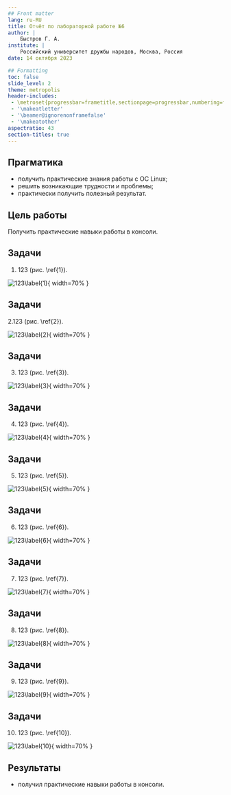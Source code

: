 ```yaml
---
## Front matter
lang: ru-RU
title: Отчёт по лабораторной работе №6
author: |
	Быстров Г. А.
institute: |
	Российский университет дружбы народов, Москва, Россия
date: 14 октября 2023

## Formatting
toc: false
slide_level: 2
theme: metropolis
header-includes: 
 - \metroset{progressbar=frametitle,sectionpage=progressbar,numbering=fraction}
 - '\makeatletter'
 - '\beamer@ignorenonframefalse'
 - '\makeatother'
aspectratio: 43
section-titles: true
---
```


## Прагматика

- получить практические знания работы с ОС Linux;
- решить возникающие трудности и проблемы;
- практически получить полезный результат.

## Цель работы

Получить практические навыки работы в консоли.

## Задачи

1. 123 (рис. \ref{1}).

![123\label{1}](image/1.png){ width=70% }

## Задачи

2.123 (рис. \ref{2}).

![123\label{2}](image/2.png){ width=70% }

## Задачи

3. 123 (рис. \ref{3}).

![123\label{3}](image/3.png){ width=70% }

## Задачи

4. 123 (рис. \ref{4}).

![123\label{4}](image/4.png){ width=70% }

## Задачи

5. 123 (рис. \ref{5}).

![123\label{5}](image/5.png){ width=70% }

## Задачи

6. 123 (рис. \ref{6}).

![123\label{6}](image/6.png){ width=70% }

## Задачи

7. 123 (рис. \ref{7}).

![123\label{7}](image/7.png){ width=70% }

## Задачи

8. 123 (рис. \ref{8}).

![123\label{8}](image/8.png){ width=70% }

## Задачи

9. 123 (рис. \ref{9}).

![123\label{9}](image/9.png){ width=70% }

## Задачи

10. 123 (рис. \ref{10}).

![123\label{10}](image/10.png){ width=70% }

## Результаты

- получил практические навыки работы в консоли.